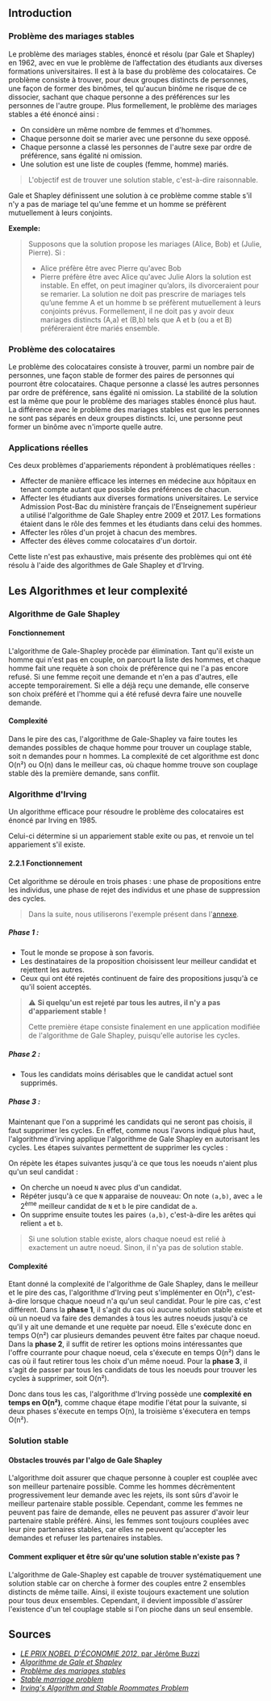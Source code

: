 ## Introduction

### Problème des mariages stables

Le problème des mariages stables, énoncé et résolu (par Gale et Shapley) en 1962, avec en vue le problème de l’affectation des étudiants aux diverses formations universitaires. Il est à la base du problème des colocataires.
Ce problème consiste à trouver, pour deux groupes distincts de personnes, une façon de former des binômes, tel qu'aucun binôme ne risque de ce dissocier, sachant que chaque personne a des préférences sur les personnes de l'autre groupe.
Plus formellement, le problème des mariages stables a été énoncé ainsi :

- On considère un même nombre de femmes et d'hommes.
- Chaque personne doit se marier avec une personne du sexe opposé.
- Chaque personne a classé les personnes de l'autre sexe par ordre de préférence, sans égalité ni omission.
- Une solution est une liste de couples (femme, homme) mariés.

> L'objectif est de trouver une solution stable, c'est-à-dire raisonnable.

Gale et Shapley définissent une solution à ce problème comme stable s'il n'y a pas de mariage tel qu'une femme et un homme se préfèrent mutuellement à leurs conjoints.

**Exemple:**

> Supposons que la solution propose les mariages (Alice, Bob) et (Julie, Pierre). Si :
>
> - Alice préfère être avec Pierre qu'avec Bob
> - Pierre préfère être avec Alice qu'avec Julie
>   Alors la solution est instable. En effet, on peut imaginer qu’alors, ils divorceraient pour se remarier.
>   La solution ne doit pas prescrire de mariages tels qu’une femme A et un homme b se préfèrent mutuellement à leurs conjoints prévus. Formellement, il ne doit pas y avoir deux mariages distincts (A,a) et (B,b) tels que A et b (ou a et B) préféreraient être mariés ensemble.

### Problème des colocataires

Le problème des colocataires consiste à trouver, parmi un nombre pair de personnes, une façon stable de former des paires de personnes qui pourront être colocataires. Chaque personne a classé les autres personnes par ordre de préférence, sans égalité ni omission. La stabilité de la solution est la même que pour le problème des mariages stables énoncé plus haut.
La différence avec le problème des mariages stables est que les personnes ne sont pas séparés en deux groupes distincts. Ici, une personne peut former un binôme avec n'importe quelle autre.

### Applications réelles

Ces deux problèmes d'appariements répondent à problématiques réelles :

- Affecter de manière efficace les internes en médecine aux hôpitaux en tenant compte autant que possible des préférences de chacun.
- Affecter les étudiants aux diverses formations universitaires. Le service Admission Post-Bac du ministère français de l'Enseignement supérieur a utilisé l'algorithme de Gale Shapley entre 2009 et 2017. Les formations étaient dans le rôle des femmes et les étudiants dans celui des hommes.
- Affecter les rôles d'un projet à chacun des membres.
- Affecter des élèves comme colocataires d'un dortoir.

Cette liste n'est pas exhaustive, mais présente des problèmes qui ont été résolu à l'aide des algorithmes de Gale Shapley et d'Irving.

## Les Algorithmes et leur complexité

### Algorithme de Gale Shapley

#### Fonctionnement

L'algorithme de Gale-Shapley procède par élimination. Tant qu'il existe un homme qui n'est pas en couple, on parcourt la liste des hommes,
et chaque homme fait une requète à son choix de préfèrence qui ne l'a pas encore refusé. Si une femme reçoit une demande et n'en a pas d'autres, elle accepte temporairement.
Si elle a déjà reçu une demande, elle conserve son choix préféré et l'homme qui a été refusé devra faire une nouvelle demande.

#### Complexité

Dans le pire des cas, l'algorithme de Gale-Shapley va faire toutes les demandes possibles de chaque homme pour trouver un couplage stable, soit n demandes pour n hommes.
La complexité de cet algorithme est donc O(n²) ou O(n) dans le meilleur cas, où chaque homme trouve son couplage stable dès la première demande, sans conflit.

### Algorithme d'Irving

Un algorithme efficace pour résoudre le problème des colocataires est énoncé par Irving en 1985.

Celui-ci détermine si un appariement stable exite ou pas, et renvoie un tel appariement s'il existe.

#### 2.2.1 Fonctionnement

Cet algorithme se déroule en trois phases : une phase de propositions entre les individus, une phase de rejet des individus et une phase de suppression des cycles.

> Dans la suite, nous utiliserons l'exemple présent dans l'[annexe](https://docs.google.com/presentation/d/12gVfTqXWskSEo31JIrgMDtM8NyO91mQGmD2sAJUlm2U/edit#slide=id.g2a3e3583abe_0_53).

##### Phase 1 :

- Tout le monde se propose à son favoris.
- Les destinataires de la proposition choisissent leur meilleur candidat et rejettent les autres.
- Ceux qui ont été rejetés continuent de faire des propositions jusqu'à ce qu'il soient acceptés.

> :warning: **Si quelqu'un est rejeté par tous les autres, il n'y a pas d'appariement stable !**
>
> Cette première étape consiste finalement en une application modifiée de l'algorithme de Gale Shapley, puisqu'elle autorise les cycles.

##### Phase 2 :

- Tous les candidats moins dérisables que le candidat actuel sont supprimés.

##### Phase 3 :

Maintenant que l'on a supprimé les candidats qui ne seront pas choisis, il faut supprimer les cycles. En effet, comme nous l'avons indiqué plus haut, l'algorithme d'irving applique l'algorithme de Gale Shapley en autorisant les cycles. Les étapes suivantes permettent de supprimer les cycles :

On répète les étapes suivantes jusqu'à ce que tous les noeuds n'aient plus qu'un seul candidat :

- On cherche un noeud `N` avec plus d'un candidat.
- Répéter jusqu'à ce que `N` apparaise de nouveau:
  On note `(a,b)`, avec `a` le 2<sup>ème</sup> meilleur candidat de `N` et `b` le pire candidat de `a`.
- On supprime ensuite toutes les paires `(a,b)`, c'est-à-dire les arêtes qui relient `a` et `b`.

> Si une solution stable existe, alors chaque noeud est relié à exactement un autre noeud. Sinon, il n'ya pas de solution stable.

#### Complexité

Etant donné la complexité de l'algorithme de Gale Shapley, dans le meilleur et le pire des cas, l'algorithme d'Irving peut s'implémenter en O(n²), c'est-à-dire lorsque chaque noeud n'a qu'un seul candidat. Pour le pire cas, c'est différent.
Dans la **phase 1**, il s'agit du cas où aucune solution stable existe et où un noeud va faire des demandes à tous les autres noeuds jusqu'à ce qu'il y ait une demande et une requète par noeud. Elle s'exécute donc en temps O(n²) car plusieurs demandes peuvent être faites par chaque noeud.
Dans la **phase 2**, il suffit de retirer les options moins intéressantes que l'offre courrante pour chaque noeud, cela s'éxecute en temps O(n²) dans le cas où il faut retirer tous les choix d'un même noeud.
Pour la **phase 3**, il s'agit de passer par tous les candidats de tous les noeuds pour trouver les cycles à supprimer, soit O(n²).

Donc dans tous les cas, l'algorithme d'Irving possède une **complexité en temps en O(n²)**, comme chaque étape modifie l'état pour la suivante, si deux phases s'éxecute en temps O(n), la troisième s'éxecutera en temps O(n²).

### Solution stable

#### Obstacles trouvés par l'algo de Gale Shapley

L'algorithme doit assurer que chaque personne à coupler est couplée avec son meilleur partenaire possible. Comme les hommes décrèmentent progressivement leur demande avec les rejets, ils sont sûrs d'avoir le meilleur partenaire stable possible. 
Cependant, comme les femmes ne peuvent pas faire de demande, elles ne peuvent pas assurer d'avoir leur partenaire stable préféré. Ainsi, les femmes sont toujours couplées avec leur pire partenaires stables, car elles ne peuvent qu'accepter les demandes et refuser les partenaires instables.

#### Comment expliquer et être sûr qu'une solution stable n'existe pas ?

L'algorithme de Gale-Shapley est capable de trouver systématiquement une solution stable car on cherche à former des couples entre 2 ensembles distincts de même taille.
Ainsi, il existe toujours exactement une solution pour tous deux ensembles. Cependant, il devient impossible d'assûrer l'existence d'un tel couplage stable si l'on pioche dans un seul ensemble.

## Sources

- [_LE PRIX NOBEL D’ÉCONOMIE 2012_, par Jérôme Buzzi](https://images.math.cnrs.fr/Le-prix-Nobel-d-economie-2012.html?lang=fr#menu)
- [_Algorithme de Gale et Shapley_](https://fr.wikipedia.org/wiki/Algorithme_de_Gale_et_Shapley)
- [_Problème des mariages stables_](https://fr.wikipedia.org/wiki/Probl%C3%A8me_des_mariages_stables)
- [_Stable marriage problem_](https://en.wikipedia.org/wiki/Stable_marriage_problem)
- [_Irving's Algorithm and Stable Roommates Problem_](https://www.youtube.com/watch?app=desktop&v=5QLxAp8mRKo)
